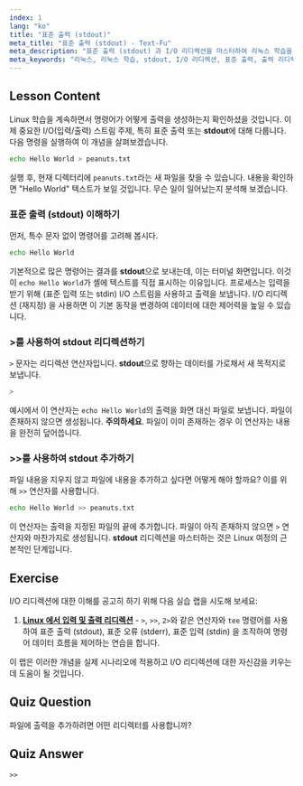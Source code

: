 ```yaml
---
index: 1
lang: "ko"
title: "표준 출력 (stdout)"
meta_title: "표준 출력 (stdout) - Text-Fu"
meta_description: "표준 출력 (stdout) 과 I/O 리디렉션을 마스터하여 리눅스 학습을 시작하세요. 이 강의에서는 > 및 >> 연산자를 사용하여 명령 출력을 파일로 리디렉션하는 방법을 다루며, 이는 모든 리눅스 사용자에게 필수적인 기술입니다."
meta_keywords: "리눅스, 리눅스 학습, stdout, I/O 리디렉션, 표준 출력, 출력 리디렉션, bash, 셸 스크립팅, 리눅스 명령어, 리눅스 튜토리얼"
---
```


## Lesson Content

Linux 학습을 계속하면서 명령어가 어떻게 출력을 생성하는지 확인하셨을 것입니다. 이제 중요한 I/O(입력/출력) 스트림 주제, 특히 표준 출력 또는 **stdout**에 대해 다룹니다. 다음 명령을 실행하여 이 개념을 살펴보겠습니다.

```bash
echo Hello World > peanuts.txt
```

실행 후, 현재 디렉터리에 `peanuts.txt`라는 새 파일을 찾을 수 있습니다. 내용을 확인하면 "Hello World" 텍스트가 보일 것입니다. 무슨 일이 일어났는지 분석해 보겠습니다.

### 표준 출력 (stdout) 이해하기

먼저, 특수 문자 없이 명령어를 고려해 봅시다.

```bash
echo Hello World
```

기본적으로 많은 명령어는 결과를 **stdout**으로 보내는데, 이는 터미널 화면입니다. 이것이 `echo Hello World`가 셸에 텍스트를 직접 표시하는 이유입니다. 프로세스는 입력을 받기 위해 (표준 입력 또는 stdin) I/O 스트림을 사용하고 출력을 보냅니다. I/O 리디렉션 (재지정) 을 사용하면 이 기본 동작을 변경하여 데이터에 대한 제어력을 높일 수 있습니다.

### >를 사용하여 stdout 리디렉션하기

`>` 문자는 리디렉션 연산자입니다. **stdout**으로 향하는 데이터를 가로채서 새 목적지로 보냅니다.

```bash
>
```

예시에서 이 연산자는 `echo Hello World`의 출력을 화면 대신 파일로 보냅니다. 파일이 존재하지 않으면 생성됩니다. **주의하세요**. 파일이 이미 존재하는 경우 이 연산자는 내용을 완전히 덮어씁니다.

### >>를 사용하여 stdout 추가하기

파일 내용을 지우지 않고 파일에 내용을 추가하고 싶다면 어떻게 해야 할까요? 이를 위해 `>>` 연산자를 사용합니다.

```bash
echo Hello World >> peanuts.txt
```

이 연산자는 출력을 지정된 파일의 끝에 추가합니다. 파일이 아직 존재하지 않으면 `>` 연산자와 마찬가지로 생성됩니다. **stdout** 리디렉션을 마스터하는 것은 Linux 여정의 근본적인 단계입니다.

## Exercise

I/O 리디렉션에 대한 이해를 공고히 하기 위해 다음 실습 랩을 시도해 보세요:

1.  **[Linux 에서 입력 및 출력 리디렉션](https://labex.io/ko/labs/comptia-redirecting-input-and-output-in-linux-590840)** - `>`, `>>`, `2>`와 같은 연산자와 `tee` 명령어를 사용하여 표준 출력 (stdout), 표준 오류 (stderr), 표준 입력 (stdin) 을 조작하여 명령어 데이터 흐름을 제어하는 연습을 합니다.

이 랩은 이러한 개념을 실제 시나리오에 적용하고 I/O 리디렉션에 대한 자신감을 키우는 데 도움이 될 것입니다.

## Quiz Question

파일에 출력을 추가하려면 어떤 리디렉터를 사용합니까?

## Quiz Answer

`>>`
